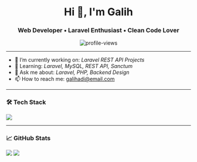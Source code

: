 <h1 align="center">Hi 👋, I'm Galih</h1>
<h3 align="center">Web Developer • Laravel Enthusiast • Clean Code Lover</h3>

<p align="center">
  <img src="https://komarev.com/ghpvc/?username=GalihAdiPrayoga&label=Profile%20views&color=0e75b6&style=flat" alt="profile-views" />
</p>

---

- 🔭 I’m currently working on: *Laravel REST API Projects*  
- 🌱 Learning: *Laravel, MySQL, REST API, Sanctum*  
- 💬 Ask me about: *Laravel, PHP, Backend Design*  
- 📫 How to reach me: [galihadi@email.com](mailto:gprayoga742@gmail.com)

---

### 🛠 Tech Stack
<p>
  <img src="https://skillicons.dev/icons?i=php,laravel,mysql,git,github,postman,vscode,react" />
</p>

---

### 📈 GitHub Stats
<p>
  <img src="https://github-readme-stats.vercel.app/api?username=GalihAdiPrayoga&show_icons=true&theme=tokyonight" />
  <img src="https://github-readme-stats.vercel.app/api/top-langs/?username=GalihAdiPrayoga&layout=compact&theme=tokyonight" />
</p>
